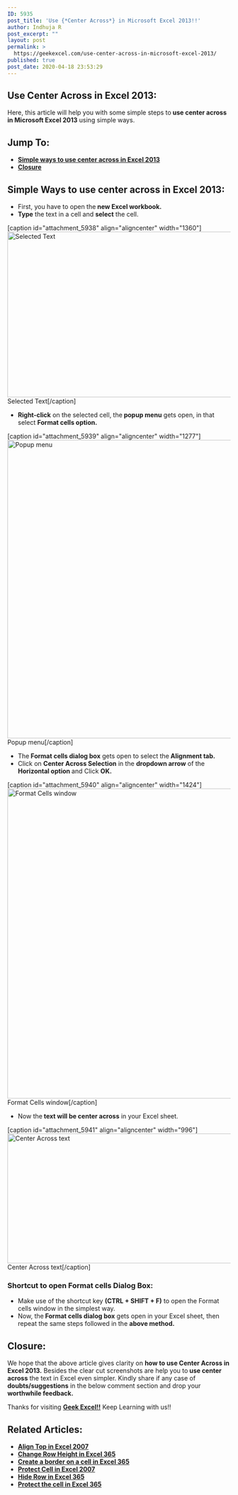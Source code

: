 ```yaml
---
ID: 5935
post_title: 'Use {*Center Across*} in Microsoft Excel 2013!!'
author: Indhuja R
post_excerpt: ""
layout: post
permalink: >
  https://geekexcel.com/use-center-across-in-microsoft-excel-2013/
published: true
post_date: 2020-04-18 23:53:29
---
```

<h2>Use Center Across in Excel 2013:</h2>
Here, this article will help you with some simple steps to<strong> use center across in Microsoft Excel 2013</strong> using simple ways.
<h2>Jump To:</h2>
<ul>
 	<li><a href="#1"><strong>Simple ways to use center across in Excel 2013</strong></a></li>
 	<li><a href="#2"><strong>Closure</strong></a></li>
</ul>
<h2 id="1">Simple Ways to use center across in Excel 2013:</h2>
<ul>
 	<li>First, you have to open the<strong> new Excel workbook.</strong></li>
 	<li><strong>Type</strong> the text in a cell and <strong>select</strong> the cell.</li>
</ul>
[caption id="attachment_5938" align="aligncenter" width="1360"]<img class="wp-image-5938 size-full" src="https://geekexcel.com/wp-content/uploads/2020/04/Screenshot_1-25.png" alt="Selected Text" width="1360" height="373" /> Selected Text[/caption]
<ul>
 	<li><strong>Right-click</strong> on the selected cell, the<strong> popup menu</strong> gets open, in that select <strong>Format cells option.</strong></li>
</ul>
[caption id="attachment_5939" align="aligncenter" width="1277"]<img class="wp-image-5939 size-full" src="https://geekexcel.com/wp-content/uploads/2020/04/Screenshot_2-24.png" alt="Popup menu" width="1277" height="672" /> Popup menu[/caption]
<ul>
 	<li>The<strong> Format cells dialog box</strong> gets open to select the<strong> Alignment tab.</strong></li>
 	<li>Click on <strong>Center Across Selection</strong> in the <strong>dropdown arrow</strong> of the <strong>Horizontal option </strong>and Click <strong>OK.</strong></li>
</ul>
[caption id="attachment_5940" align="aligncenter" width="1424"]<img class="wp-image-5940 size-full" src="https://geekexcel.com/wp-content/uploads/2020/04/Screenshot_3-23.png" alt="Format Cells window" width="1424" height="698" /> Format Cells window[/caption]
<ul>
 	<li>Now the<strong> text will be center across</strong> in your Excel sheet.</li>
</ul>
[caption id="attachment_5941" align="aligncenter" width="996"]<img class="wp-image-5941 size-full" src="https://geekexcel.com/wp-content/uploads/2020/04/Screenshot_4-24.png" alt="Center Across text" width="996" height="292" /> Center Across text[/caption]
<h3>Shortcut to open Format cells Dialog Box:</h3>
<ul>
 	<li>Make use of the shortcut key <strong>(CTRL + SHIFT + F)</strong> to open the Format cells window in the simplest way.</li>
 	<li>Now, the<strong> Format cells dialog box</strong> gets open in your Excel sheet, then repeat the same steps followed in the <strong>above method.</strong></li>
</ul>
<h2 id="2">Closure:</h2>
We hope that the above article gives clarity on <strong>how to use Center Across in Excel 2013.</strong> Besides the clear cut screenshots are help you to<strong> use center across</strong> the text in Excel even simpler. Kindly share if any case of <strong>doubts/suggestions</strong> in the below comment section and drop your<strong> worthwhile feedback.</strong>

Thanks for visiting <strong><a href="https://geekexcel.com/">Geek Excel!!</a></strong> Keep Learning with us!!
<h2>Related Articles:</h2>
<ul>
 	<li><a href="https://geekexcel.com/how-to-align-top-in-microsoft-excel-2007/" rel="nofollow"><strong>Align Top in Excel 2007</strong></a></li>
 	<li><a href="https://geekexcel.com/how-to-change-a-row-height-in-microsoft-excel-365/" rel="nofollow"><strong>Change Row Height in Excel 365</strong></a></li>
 	<li><a href="https://geekexcel.com/how-to-create-a-border-on-a-cell-in-microsoft-excel-365/" rel="nofollow"><strong>Create a border on a cell in Excel 365</strong></a></li>
 	<li><a href="https://geekexcel.com/how-to-protect-cell-in-microsoft-excel-2007/" rel="nofollow"><strong>Protect Cell in Excel 2007</strong></a></li>
 	<li><a href="https://geekexcel.com/how-to-hide-row-in-microsoft-excel-365/" rel="nofollow"><strong>Hide Row in Excel 365</strong></a></li>
 	<li><a href="https://geekexcel.com/how-to-protect-the-cell-in-microsoft-excel-365/" rel="nofollow"><strong>Protect the cell in Excel 365</strong></a></li>
</ul>